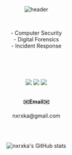 <div align="center">
    
![header](https://capsule-render.vercel.app/api?type=venom&color=gradient&customColorList=9&height=200&section=header&text=nxrxka&fontSize=90)
    
</div>


<br>

<p align="center">
    - Computer Security <br>
    - Digital Forensics <br>
    - Incident Response
    
  
</p>
<br>
<br>

<br>


</p>

<p align="center">
<p align="center" display="inline-block">
    <img src="https://img.shields.io/badge/Windows-0078D4?style=for-the-badge&logo=Windows&logoColor=white">
    <img src="https://img.shields.io/badge/Linux-FCC624?style=for-the-badge&logo=Linux&logoColor=white">
    <img src="https://img.shields.io/badge/macOS-000000?style=for-the-badge&logo=macOS&logoColor=white">
</p>

  <p align="center">
    <br>
    <Strong>✉️Email✉️</Strong>
<p align="center" display="inline-block">
    nxrxka@gmail.com
</p>

</p>
<br>
<br>




<div align="center">
    
![nxrxka's GitHub stats](https://github-readme-stats.vercel.app/api?username=nxrxka\&rank_icon=github)
</div>    
</div>
<!--
**nxrxka/nxrxka** is a ✨ _special_ ✨ repository because its `README.md` (this file) appears on your GitHub profile.

Here are some ideas to get you started:

- 🔭 I’m currently working on ...
- 🌱 I’m currently learning ...
- 👯 I’m looking to collaborate on ...
- 🤔 I’m looking for help with ...
- 💬 Ask me about ...
- 📫 How to reach me: ...
- 😄 Pronouns: ...
- ⚡ Fun fact: ...
-->
